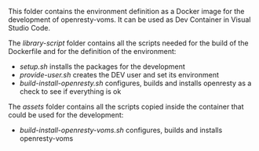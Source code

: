 This folder contains the environment definition as a Docker image for the development of openresty-voms. It can be used as Dev Container in Visual Studio Code.

The *library-script* folder contains all the scripts needed for the build of the Dockerfile and for the definition of the environment:
   * *setup.sh* installs the packages for the development
   * *provide-user.sh* creates the DEV user and set its environment
   * *build-install-openresty.sh* configures, builds and installs openresty as a check to see if everything is ok
 
The *assets* folder contains all the scripts copied inside the container that could be used for the development:
   * *build-install-openresty-voms.sh* configures, builds and installs openresty-voms